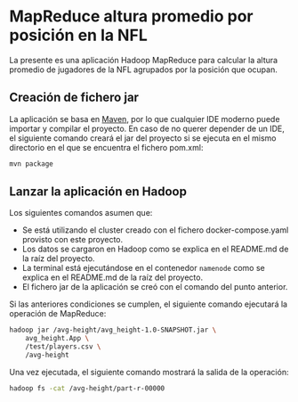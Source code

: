 # MapReduce altura promedio por posición en la NFL

La presente es una aplicación Hadoop MapReduce para calcular la altura
promedio de jugadores de la NFL agrupados por la posición que ocupan.

## Creación de fichero jar

La aplicación se basa en [Maven](https://maven.apache.org/), por lo que
cualquier IDE moderno puede importar y compilar el proyecto. En caso
de no querer depender de un IDE, el siguiente comando creará el jar del
proyecto si se ejecuta en el mismo directorio en el que se encuentra el
fichero pom.xml:

```sh
mvn package
```

## Lanzar la aplicación en Hadoop

Los siguientes comandos asumen que:
- Se está utilizando el cluster creado con el fichero
  docker-compose.yaml provisto con este proyecto.
- Los datos se cargaron en Hadoop como se explica en el README.md
  de la raíz del proyecto.
- La terminal está ejecutándose en el contenedor `namenode` como se
  explica en el README.md de la raíz del proyecto.
- El fichero jar de la aplicación se creó con el comando del punto
  anterior.

Si las anteriores condiciones se cumplen, el siguiente comando
ejecutará la operación de MapReduce:

```sh
hadoop jar /avg-height/avg_height-1.0-SNAPSHOT.jar \
    avg_height.App \
    /test/players.csv \
    /avg-height
```

Una vez ejecutada, el siguiente comando mostrará la salida de la
operación:

```sh
hadoop fs -cat /avg-height/part-r-00000
```

